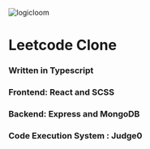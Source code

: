 ![logicloom](https://socialify.git.ci/monis07/logicloom/image?description=1&descriptionEditable=Solve%20and%20Level%20up%20your%20coding%20skills!&font=Inter&language=1&name=1&owner=1&pattern=Signal&theme=Light)
<h1>Leetcode Clone</h1>
<h3>Written in Typescript</h3>
<h3>Frontend: React and SCSS</h3>
<h3>Backend: Express and MongoDB</h3>
<h3>Code Execution System : Judge0</h3>
